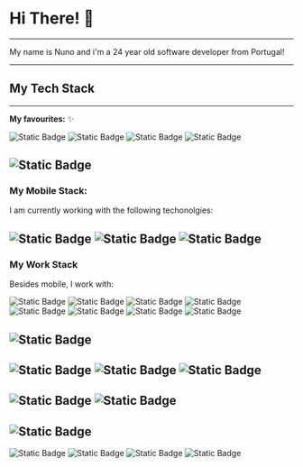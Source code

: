 # Hi There! 👋
---

My name is Nuno and i'm a 24 year old software developer from Portugal!

---

## My Tech Stack
---
**My favourites:** ✨

![Static Badge](https://img.shields.io/badge/NEXTJS-BLACK?style=flat-square&logo=nextdotjs&logoColor=%23fff&labelColor=%23000&color=%23000)
![Static Badge](https://img.shields.io/badge/TAILWINDCSS-BLUE?style=flat-square&logo=TAILWINDCSS&logoColor=%23fff&labelColor=%2338bdf8&color=%2338bdf8)
![Static Badge](https://img.shields.io/badge/REACT-cyan?style=flat-square&logo=React&logoColor=%23fff&labelColor=%23149eca&color=%23149eca)
![Static Badge](https://img.shields.io/badge/ANGULAR-red?style=flat-square&logo=angular&logoColor=%23fff&labelColor=%23c3002f&color=%23c3002f)

![Static Badge](https://img.shields.io/badge/VERCEL-BLACK?style=flat-square&logo=vercel&logoColor=%23fff&labelColor=%23000&color=%23000)
---
### My Mobile Stack:

I am currently working with the following techonolgies:

![Static Badge](https://img.shields.io/badge/REACT%20NATIVE-BLUE?style=flat-square&logo=REACT&logoColor=%23fff&labelColor=%232f74c0&color=%232f74c0) 
![Static Badge](https://img.shields.io/badge/IONIC-cyan?style=flat-square&logo=IONIC&logoColor=%23fff&labelColor=%234586f7&color=%234586f7)
![Static Badge](https://img.shields.io/badge/XAMARIN-BLUE?style=flat-square&logo=Xamarin&logoColor=%23fff&labelColor=%232f74c0&color=%232f74c0) 
---
### My Work Stack

Besides mobile, I work with:

![Static Badge](https://img.shields.io/badge/C%23-BLUE?style=flat-square&logo=CSHARP&logoColor=%23fff&labelColor=%239843af&color=%239843af)
![Static Badge](https://img.shields.io/badge/ASP.NET%20CORE%20MVC-BLUE?style=flat-square&logo=CSHARP&logoColor=%23fff&labelColor=%239843af&color=%239843af)
![Static Badge](https://img.shields.io/badge/JQUERY-BLUE?style=flat-square&logo=jquery&logoColor=%23fff&labelColor=%230769AD&color=%230769AD)
![Static Badge](https://img.shields.io/badge/PROGRESSIVE%20WEB%20APPS-PURPLE?style=flat-square&logo=PWA&logoColor=%23fff&labelColor=%235A0FC8&color=%235A0FC8)
![Static Badge](https://img.shields.io/badge/HTML-orange?style=flat-square&logo=html5&logoColor=%23fff&labelColor=%23e86129&color=%23e86129)
![Static Badge](https://img.shields.io/badge/CSS-Cyan?style=flat-square&logo=css3&logoColor=%23fff&labelColor=%232e95cd&color=%232e95cd)
![Static Badge](https://img.shields.io/badge/JAVASCRIPT-Yellow?style=flat-square&logo=javascript&logoColor=%23000&labelColor=%23efd81d&color=%23efd81d)
![Static Badge](https://img.shields.io/badge/TYPESCRIPT-BLUE?style=flat-square&logo=typescript&logoColor=%23fff&labelColor=%232f74c0&color=%232f74c0)

![Static Badge](https://img.shields.io/badge/BOOTSTRAP-BLUE?style=flat-square&logo=bootstrap&logoColor=%23fff&labelColor=%236264A7&color=%236264A7)
---
![Static Badge](https://img.shields.io/badge/SQL%20SERVER-RED?style=flat-square&logo=microsoftsqlserver&logoColor=%23fff&labelColor=%23CC2927&color=%23CC2927) 
![Static Badge](https://img.shields.io/badge/POSTGRESQL-BLUE?style=flat-square&logo=postgresql&logoColor=%23fff&labelColor=%234169E1&color=%234169E1) 
![Static Badge](https://img.shields.io/badge/DBEAVER-BROWN?style=flat-square&logo=dbeaver&logoColor=%23fff&labelColor=%23382923&color=%23382923)
---
![Static Badge](https://img.shields.io/badge/SLACK-BLUE?style=flat-square&logo=SLACK&logoColor=%23fff&labelColor=%234A154B&color=%234A154B)
![Static Badge](https://img.shields.io/badge/MICROSOFT%20TEAMS-BLUE?style=flat-square&logo=microsoftteams&logoColor=%23fff&labelColor=%236264A7&color=%236264A7)
---
![Static Badge](https://img.shields.io/badge/EXCALIDRAW-PURPLE?style=flat-square&logo=excalidraw&logoColor=%23fff&labelColor=%236965DB&color=%236965DB)
---
![Static Badge](https://img.shields.io/badge/VISUAL%20STUDIO-PURPLE?style=flat-square&logo=visualstudio&logoColor=%23fff&labelColor=%235C2D91&color=%235C2D91)
![Static Badge](https://img.shields.io/badge/VISUAL%20STUDIO%20CODE-BLUE?style=flat-square&logo=visualstudiocode&logoColor=%23fff&labelColor=%23007ACC&color=%23007ACC)
![Static Badge](https://img.shields.io/badge/ANDROID%20STUDIO-GREEN?style=flat-square&logo=android&color=%233DDC84)
![Static Badge](https://img.shields.io/badge/X%20CODE-BLUE?style=flat-square&logo=xcode&logoColor=%23fff&labelColor=%23147EFB&color=%23147EFB)






<!-- [![Top Langs](https://github-readme-stats.vercel.app/api/top-langs/?username=nunosantoss&theme=dark&langs_count=3)](https://github.com/nunosantoss) -->

